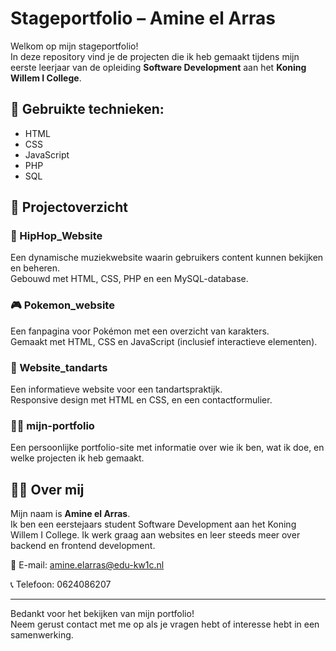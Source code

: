 # Stageportfolio – Amine el Arras

Welkom op mijn stageportfolio!  
In deze repository vind je de projecten die ik heb gemaakt tijdens mijn eerste leerjaar van de opleiding **Software Development** aan het **Koning Willem I College**.

## 🧰 Gebruikte technieken:
- HTML
- CSS
- JavaScript
- PHP
- SQL

## 📁 Projectoverzicht

### 🎵 HipHop_Website
Een dynamische muziekwebsite waarin gebruikers content kunnen bekijken en beheren.  
Gebouwd met HTML, CSS, PHP en een MySQL-database.

### 🎮 Pokemon_website
Een fanpagina voor Pokémon met een overzicht van karakters.  
Gemaakt met HTML, CSS en JavaScript (inclusief interactieve elementen).

### 🦷 Website_tandarts
Een informatieve website voor een tandartspraktijk.  
Responsive design met HTML en CSS, en een contactformulier.

### 🙋‍♂️ mijn-portfolio
Een persoonlijke portfolio-site met informatie over wie ik ben, wat ik doe, en welke projecten ik heb gemaakt.

## 👨‍💻 Over mij

Mijn naam is **Amine el Arras**.  
Ik ben een eerstejaars student Software Development aan het Koning Willem I College. Ik werk graag aan websites en leer steeds meer over backend en frontend development.

📧 E-mail: amine.elarras@edu-kw1c.nl

📞 Telefoon: 0624086207  

---

Bedankt voor het bekijken van mijn portfolio!  
Neem gerust contact met me op als je vragen hebt of interesse hebt in een samenwerking.
